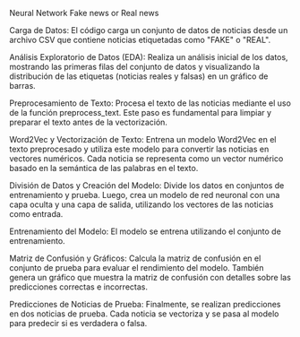 Neural Network
Fake news or Real news

Carga de Datos: El código carga un conjunto de datos de noticias desde un archivo CSV que contiene noticias etiquetadas como "FAKE" o "REAL".

Análisis Exploratorio de Datos (EDA): Realiza un análisis inicial de los datos, mostrando las primeras filas del conjunto de datos y visualizando la distribución de las etiquetas (noticias reales y falsas) en un gráfico de barras.

Preprocesamiento de Texto: Procesa el texto de las noticias mediante el uso de la función preprocess_text. Este paso es fundamental para limpiar y preparar el texto antes de la vectorización.

Word2Vec y Vectorización de Texto: Entrena un modelo Word2Vec en el texto preprocesado y utiliza este modelo para convertir las noticias en vectores numéricos. Cada noticia se representa como un vector numérico basado en la semántica de las palabras en el texto.

División de Datos y Creación del Modelo: Divide los datos en conjuntos de entrenamiento y prueba. Luego, crea un modelo de red neuronal con una capa oculta y una capa de salida, utilizando los vectores de las noticias como entrada.

Entrenamiento del Modelo: El modelo se entrena utilizando el conjunto de entrenamiento.

Matriz de Confusión y Gráficos: Calcula la matriz de confusión en el conjunto de prueba para evaluar el rendimiento del modelo. También genera un gráfico que muestra la matriz de confusión con detalles sobre las predicciones correctas e incorrectas.

Predicciones de Noticias de Prueba: Finalmente, se realizan predicciones en dos noticias de prueba. Cada noticia se vectoriza y se pasa al modelo para predecir si es verdadera o falsa.